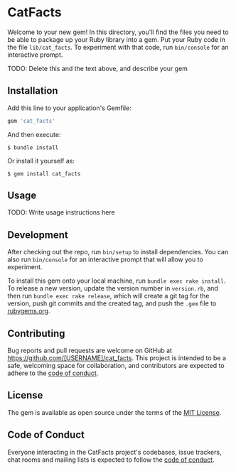# CatFacts

Welcome to your new gem! In this directory, you'll find the files you need to be able to package up your Ruby library into a gem. Put your Ruby code in the file `lib/cat_facts`. To experiment with that code, run `bin/console` for an interactive prompt.

TODO: Delete this and the text above, and describe your gem

## Installation

Add this line to your application's Gemfile:

```ruby
gem 'cat_facts'
```

And then execute:

    $ bundle install

Or install it yourself as:

    $ gem install cat_facts

## Usage

TODO: Write usage instructions here

## Development

After checking out the repo, run `bin/setup` to install dependencies. You can also run `bin/console` for an interactive prompt that will allow you to experiment.

To install this gem onto your local machine, run `bundle exec rake install`. To release a new version, update the version number in `version.rb`, and then run `bundle exec rake release`, which will create a git tag for the version, push git commits and the created tag, and push the `.gem` file to [rubygems.org](https://rubygems.org).

## Contributing

Bug reports and pull requests are welcome on GitHub at https://github.com/[USERNAME]/cat_facts. This project is intended to be a safe, welcoming space for collaboration, and contributors are expected to adhere to the [code of conduct](https://github.com/[USERNAME]/cat_facts/blob/master/CODE_OF_CONDUCT.md).

## License

The gem is available as open source under the terms of the [MIT License](https://opensource.org/licenses/MIT).

## Code of Conduct

Everyone interacting in the CatFacts project's codebases, issue trackers, chat rooms and mailing lists is expected to follow the [code of conduct](https://github.com/[USERNAME]/cat_facts/blob/master/CODE_OF_CONDUCT.md).
